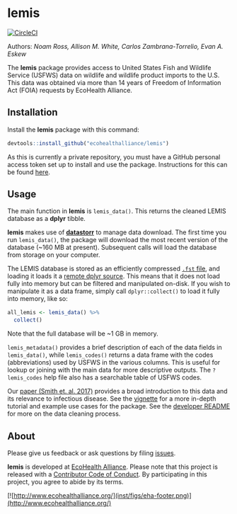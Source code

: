 
<!-- README.md is generated from README.Rmd. Please edit that file -->

# lemis

[![CircleCI](https://circleci.com/gh/ecohealthalliance/lemis.svg?style=shield&circle-token=23cd13e8d5276a8100a83984982d065d1773fd77)](https://circleci.com/gh/ecohealthalliance/lemis)

Authors: *Noam Ross, Allison M. White, Carlos Zambrana-Torrelio, Evan A.
Eskew*

The **lemis** package provides access to United States Fish and Wildlife
Service (USFWS) data on wildlife and wildlife product imports to the
U.S. This data was obtained via more than 14 years of Freedom of
Information Act (FOIA) requests by EcoHealth Alliance.

## Installation

Install the **lemis** package with this command:

``` r
devtools::install_github("ecohealthalliance/lemis")
```

As this is currently a private repository, you must have a GitHub
personal access token set up to install and use the package.
Instructions for this can be found
[here](http://happygitwithr.com/github-pat.html#step-by-step).

## Usage

The main function in **lemis** is `lemis_data()`. This returns the
cleaned LEMIS database as a **dplyr** tibble.

**lemis** makes use of
[**datastorr**](https://github.com/ropenscilabs/datastorr) to manage
data download. The first time you run `lemis_data()`, the package will
download the most recent version of the database (~160 MB at present).
Subsequent calls will load the database from storage on your computer.

The LEMIS database is stored as an efficiently compressed [`.fst`
file](https://github.com/fstpackage/fst), and loading it loads it a
[remote dplyr source](https://github.com/krlmlr/fstplyr). This means
that it does not load fully into memory but can be filtered and
manipulated on-disk. If you wish to manipulate it as a data frame,
simply call `dplyr::collect()` to load it fully into memory, like so:

``` r
all_lemis <- lemis_data() %>% 
  collect()
```

Note that the full database will be ~1 GB in memory.

`lemis_metadata()` provides a brief description of each of the data
fields in `lemis_data()`, while `lemis_codes()` returns a data frame
with the codes (abbreviations) used by USFWS in the various columns.
This is useful for lookup or joining with the main data for more
descriptive outputs. The `?lemis_codes` help file also has a searchable
table of USFWS codes.

Our [paper (Smith et.
al. 2017)](https://www.ncbi.nlm.nih.gov/pmc/articles/PMC5357285/)
provides a broad introduction to this data and its relevance to
infectious disease. See the
[vignette](https://github.com/ecohealthalliance/lemis/tree/master/inst/doc/the-lemis-database.md)
for a more in-depth tutorial and example use cases for the package. See
the [developer
README](https://github.com/ecohealthalliance/lemis/tree/master/data-raw/README.md)
for more on the data cleaning process.

## About

Please give us feedback or ask questions by filing
[issues](https://github.com/ecohealthalliance/lemis/issues).

**lemis** is developed at [EcoHealth
Alliance](https://github.com/ecohealthalliance). Please note that this
project is released with a [Contributor Code of
Conduct](CODE_OF_CONDUCT.md). By participating in this project, you
agree to abide by its
terms.

[![http://www.ecohealthalliance.org/](inst/figs/eha-footer.png)](http://www.ecohealthalliance.org/)
